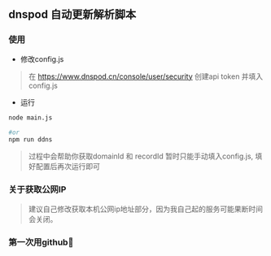 ## dnspod 自动更新解析脚本

### 使用
- 修改config.js

>在 https://www.dnspod.cn/console/user/security 创建api token 并填入config.js 

- 运行
```bash
node main.js

#or
npm run ddns
```
>过程中会帮助你获取domainId 和 recordId 暂时只能手动填入config.js,
填好配置后再次运行即可
### 关于获取公网IP
> 建议自己修改获取本机公网ip地址部分，因为我自己起的服务可能果断时间会关闭。

### 第一次用github🤣

